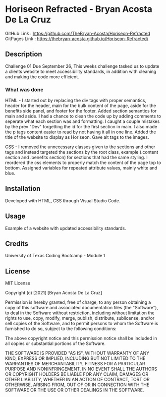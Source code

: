 # Horiseon Refracted - Bryan Acosta De La Cruz
GitHub Link : https://github.com/TheBryan-Acosta/Horiseon-Refracted
GitPages Link : https://thebryan-acosta.github.io/Horiseon-Refracted/
## Description
Challenge 01 Due September 26, This weeks challenge tasked us to update a clients website to meet accessibility standards,
in addition with cleaning and making the code more efficient.

### What was done
HTML - I started out by replacing the div tags with proper semantics, header for the header, main for the bulk content of the page, aside for the
benefits side panel, and footer for the footer.
Added section semantics for main and aside.
I had a chance to clean the code up by adding comments to seperate what each section was and formatting.
I caught a couple mistakes by the prev "Dev" forgetting the id for the first section in main.
I also made the p tags content easier to read by not having it all in one line.
Added the title of the website to display as Horiseon.
Gave alt tags to the images.

CSS - I removed the unnecessary classes given to the sections and other tags and instead targeted the sections
by the root class, example (.content section and .benefits section) for sections that had the same styling.
I reordered the css elements to properly match the content of the page top to bottom.
Assigned variables for repeated attribute values, mainly white and blue.
 
## Installation
Developed with HTML, CSS through Visual Studio Code.

## Usage
Example of a website with updated accessibility standards.


## Credits
University of Texas Coding Bootcamp - Module 1

## License

MIT License

Copyright (c) [2021] [Bryan Acosta De La Cruz]

Permission is hereby granted, free of charge, to any person obtaining a copy
of this software and associated documentation files (the "Software"), to deal
in the Software without restriction, including without limitation the rights
to use, copy, modify, merge, publish, distribute, sublicense, and/or sell
copies of the Software, and to permit persons to whom the Software is
furnished to do so, subject to the following conditions:

The above copyright notice and this permission notice shall be included in all
copies or substantial portions of the Software.

THE SOFTWARE IS PROVIDED "AS IS", WITHOUT WARRANTY OF ANY KIND, EXPRESS OR
IMPLIED, INCLUDING BUT NOT LIMITED TO THE WARRANTIES OF MERCHANTABILITY,
FITNESS FOR A PARTICULAR PURPOSE AND NONINFRINGEMENT. IN NO EVENT SHALL THE
AUTHORS OR COPYRIGHT HOLDERS BE LIABLE FOR ANY CLAIM, DAMAGES OR OTHER
LIABILITY, WHETHER IN AN ACTION OF CONTRACT, TORT OR OTHERWISE, ARISING FROM,
OUT OF OR IN CONNECTION WITH THE SOFTWARE OR THE USE OR OTHER DEALINGS IN THE
SOFTWARE.